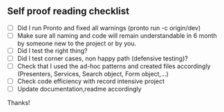 ## Self proof reading checklist

- [ ] Did I run Pronto and fixed all warnings (pronto run -c origin/dev)
- [ ] Make sure all naming and code will remain understandable in 6 month by someone new to the project or by you.
- [ ] Did I test the right thing?
- [ ] Did I test corner cases, non happy path (defensive testing)?
- [ ] Check that I used the ad-hoc patterns and created files accordingly (Presenters, Services, Search object, Form object,...)
- [ ] Check code efficiency with record intensive project
- [ ] Update documentation,readme accordingly

Thanks!
